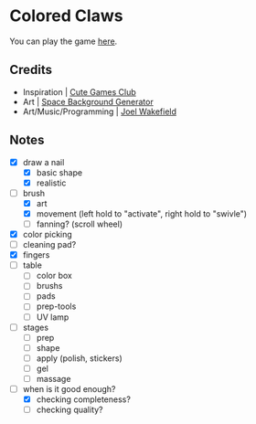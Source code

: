 # Colored Claws


You can play the game [here](https://wake1st.itch.io/colored-claws).

## Credits

- Inspiration | [Cute Games Club](https://www.youtube.com/@cutegamesclub)
- Art | [Space Background Generator](https://deep-fold.itch.io/space-background-generator)
- Art/Music/Programming | [Joel Wakefield](https://wake1st.itch.io/)

## Notes

- [x] draw a nail
	- [x] basic shape
	- [x] realistic
- [ ] brush 
	- [x] art
	- [x] movement (left hold to "activate", right hold to "swivle")
	- [ ] fanning? (scroll wheel)
- [x] color picking
- [ ] cleaning pad?
- [x] fingers
- [ ] table
	- [ ] color box
	- [ ] brushs
	- [ ] pads
	- [ ] prep-tools
	- [ ] UV lamp
- [ ] stages
	- [ ] prep
	- [ ] shape
	- [ ] apply (polish, stickers)
	- [ ] gel
	- [ ] massage 
- [ ] when is it good enough?
	- [x] checking completeness?
	- [ ] checking quality?
